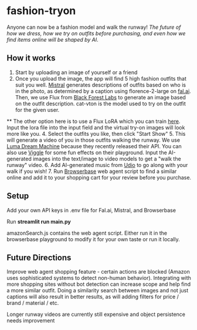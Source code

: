 # fashion-tryon

Anyone can now be a fashion model and walk the runway! *The future of how we dress, how we try on outfits before purchasing, and even how we find items online will be shaped by AI*.

## How it works

1. Start by uploading an image of yourself or a friend
2. Once you upload the image, the app will find 5 high fashion outfits that suit you well. [Mistral](https://mistral.ai/) generates descriptions of outfits based on who is in the photo, as determined by a caption using florence-2-large on [fal.ai](fal.ai). Then, we use Flux from [Black Forest Labs](https://blackforestlabs.ai/) to generate an image based on the outfit description. cat-vton is the model used to try on the outfit for the given user.

** The other option here is to use a Flux LoRA which you can train [here](https://fal.ai/models/fal-ai/flux-lora-general-training/playground). Input the lora file into the input field and the virtual try-on images will look more like you.
4. Select the outfits you like, then click "Start Show"
5. This will generate a video of you in those outfits walking the runway. We use [Luma Dream Machine](https://lumalabs.ai/dream-machine) because they recently released their API. You can also use [Viggle](https://viggle.ai/home) for some fun effects on their playground. Input the AI-generated images into the text/image to video models to get a "walk the runway" video. 
6. Add AI-generated music from [Udio](https://www.udio.com/home) to go along with your walk if you wish!
7. Run [Browserbase](https://www.browserbase.com/) web agent script to find a similar online and add it to your shopping cart for your review before you purchase.

## Setup

Add your own API keys in .env file for Fal.ai, Mistral, and Browserbase

Run **streamlit run main.py**

amazonSearch.js contains the web agent script. Either run it in the browserbase playground to modify it for your own taste or run it locally.

## Future Directions

Improve web agent shopping feature - certain actions are blocked (Amazon uses sophisticated systems to detect non-human behavior). Integrating with more shopping sites without bot detection can increase scope and help find a more similar outfit. Doing a similarity search between images and not just captions will also result in better results, as will adding filters for price / brand / material / etc. 

Longer runway videos are currently still expensive and object persistence needs improvement

